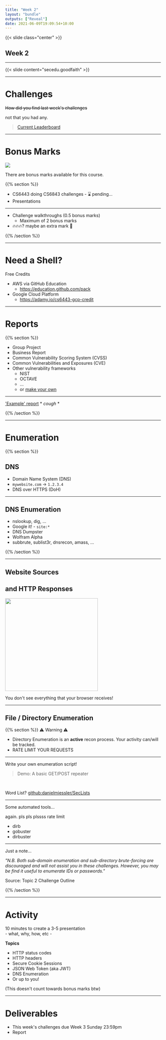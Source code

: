 ```yaml
---
title: "Week 2"
layout: "bundle"
outputs: ["Reveal"]
date: 2021-06-09T19:09:54+10:00
---
```


{{< slide class="center" >}}

## Week 2

---

{{< slide content="secedu.goodfaith" >}}

---

# Challenges

<s>How did you find last week's challenges</s>

not that you had any.

> [Current Leaderboard](http://plsplsplssscanicomefir.st)

<!--
If you're looking at this comment, hi!
The above site is an internal DNS record to a private address.

No peeking.
-->

---

# Bonus Marks

![](../week2-shared/bookmark-joke.jpg)

There are bonus marks available for this course.

{{% section %}}

* CS6443 doing CS6843 challenges - ⌛ pending...
* Presentations

---

* Challenge walkthroughs (0.5 bonus marks)
  * Maximum of 2 bonus marks
* 🔥🔥🔥? maybe an extra mark 👀

{{% /section %}}

---

# Need a Shell?

Free Credits

* AWS via GitHub Education
  * https://education.github.com/pack
* Google Cloud Platform
  * https://adamy.io/cs6443-gcp-credit

---

# Reports

{{% section %}}

* Group Project
* Business Report
* Common Vulnerability Scoring System (CVSS)
* Common Vulnerabilities and Exposures (CVE)
* Other vulnerability frameworks
  * NIST
  * OCTAVE
  * ...
  * or [make your own](https://www.acunetix.com/support/docs/faqs/what-vulnerability-classifications-does-acunetix-use/)

---

['Example' report](https://docs.google.com/document/d/1dVXbABRPlAic2oNHqafXKrGmOYFSha-8_4kfLE_ilbQ/edit?usp=sharing) * _cough_ * 

{{% /section %}}

---

# Enumeration

{{% section %}}

## DNS

* Domain Name System (DNS)
* `mywebsite.com` -> `1.2.3.4`
* DNS over HTTPS (DoH)

---

## DNS Enumeration

* nslookup, dig, ...
* Google it! - `site:*`
* DNS Dumpster
* Wolfram Alpha
* subbrute, sublist3r, dnsrecon, amass, ...

{{% /section %}}

---

## Website Sources
## and HTTP Responses

<img src="https://res.cloudinary.com/practicaldev/image/fetch/s--vynGLmQU--/c_limit%2Cf_auto%2Cfl_progressive%2Cq_auto%2Cw_880/https://dev-to-uploads.s3.amazonaws.com/i/ezu4pq1a9v3o4ws57s63.png" height="300" />

You don't see everything that your browser receives!

---

## File / Directory Enumeration

{{% section %}}
⚠️ Warning ⚠️

* Directory Enumeration is an **active** recon process. Your activity can/will be tracked.
* RATE LIMIT YOUR REQUESTS

---

Write your own enumeration script!

> Demo: A basic GET/POST repeater

&nbsp;  

Word List? [github:danielmiessler/SecLists](https://github.com/danielmiessler/SecLists)

---

Some automated tools...

again. pls pls plssss rate limit

* dirb
* gobuster
* dirbuster

---

Just a note...

_"N.B. Both sub-domain enumeration and sub-directory brute-forcing are discouraged and will not assist you in these challenges. However, you may be find it useful to enumerate IDs or passwords."_

Source: Topic 2 Challenge Outline

{{% /section %}}

---

# Activity

10 minutes to create a 3-5 presentation  
\- what, why, how, etc -

**Topics**

* HTTP status codes
* HTTP headers
* Secure Cookie Sessions
* JSON Web Token (aka JWT)
* DNS Enumeration
* Or up to you!

(This doesn't count towards bonus marks btw)

---

# Deliverables

* This week's challenges due Week 3 Sunday 23:59pm
* Report

